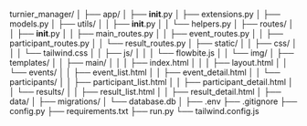 turnier_manager/
│
├── app/
│   ├── __init__.py
│   ├── extensions.py
│   ├── models.py
│   ├── utils/
│   │   ├── __init__.py
│   │   └── helpers.py
│   ├── routes/
│   │   ├── __init__.py
│   │   ├── main_routes.py
│   │   ├── event_routes.py
│   │   ├── participant_routes.py
│   │   └── result_routes.py
│   ├── static/
│   │   ├── css/
│   │   │   └── tailwind.css
│   │   ├── js/
│   │   │   └── flowbite.js
│   │   └── img/
│   ├── templates/
│   │   ├── main/
│   │   │   ├── index.html
│   │   │   ├── layout.html
│   │   └── events/
│   │       ├── event_list.html
│   │       ├── event_detail.html
│   │   └── participants/
│   │       ├── participant_list.html
│   │       ├── participant_detail.html
│   │   └── results/
│   │       ├── result_list.html
│   │       ├── result_detail.html
│   ├── data/
│       ├── migrations/
│       └── database.db
│
├── .env
├── .gitignore
├── config.py
├── requirements.txt
├── run.py
└── tailwind.config.js
